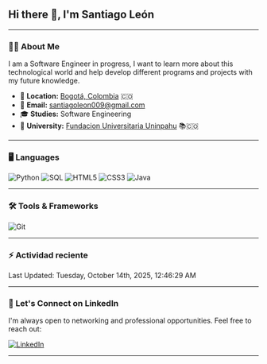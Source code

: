 ## Hi there 👋, I'm Santiago León

---

### 🧑‍💻 **About Me**

I am a Software Engineer in progress, I want to learn more about this technological world and help develop different programs and projects with my future knowledge.

- 📍 **Location:** <a href="https://www.google.com/maps/search/bogot%C3%A1/@4.6486259,-74.2478946,11z" target="_blank">Bogotá, Colombia</a> 🇨🇴  
- 📧 **Email:** [santiagoleon009@gmail.com](mailto:santiagoleon009@gmail.com) 
- 🎓 **Studies:** Software Engineering
- 🏫 **University:** [Fundacion Universitaria Uninpahu](https://uninpahu.edu.co/) 📚🇨🇴 

---

### 🖥️ **Languages**
![Python](https://img.shields.io/badge/Python-3776AB?style=for-the-badge&logo=python&logoColor=white)
![SQL](https://img.shields.io/badge/SQL-316192?style=for-the-badge&logo=postgresql&logoColor=white)
![HTML5](https://img.shields.io/badge/HTML5-E34F26?style=for-the-badge&logo=html5&logoColor=white)
![CSS3](https://img.shields.io/badge/CSS3-1572B6?style=for-the-badge&logo=css3&logoColor=white)
![Java](https://img.shields.io/badge/Java-ED8B00?style=for-the-badge&logo=openjdk&logoColor=white)

---

### 🛠️ **Tools & Frameworks**
![Git](https://img.shields.io/badge/Git-F05032?style=for-the-badge&logo=git&logoColor=white)

---

### :zap: Actividad reciente
<!--RECENT_ACTIVITY:start-->
<!--RECENT_ACTIVITY:end-->
<!--RECENT_ACTIVITY:last_update-->
Last Updated: Tuesday, October 14th, 2025, 12:46:29 AM
<!--RECENT_ACTIVITY:last_update_end-->

---

### 📇 Let's Connect on LinkedIn

I'm always open to networking and professional opportunities. Feel free to reach out:

[![LinkedIn](https://img.shields.io/badge/LinkedIn-0077B5?style=for-the-badge&logo=linkedin&logoColor=white)](https://www.linkedin.com/in/santiago-le%C3%B3n-cadena-153514255/)

---
